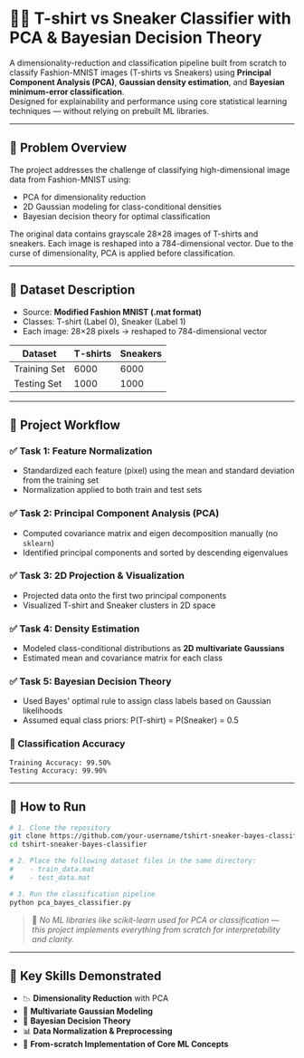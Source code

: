 
# 👕👟 T-shirt vs Sneaker Classifier with PCA & Bayesian Decision Theory

A dimensionality-reduction and classification pipeline built from scratch to classify Fashion-MNIST images (T-shirts vs Sneakers) using **Principal Component Analysis (PCA)**, **Gaussian density estimation**, and **Bayesian minimum-error classification**.  
Designed for explainability and performance using core statistical learning techniques — without relying on prebuilt ML libraries.

---

## 📌 Problem Overview

The project addresses the challenge of classifying high-dimensional image data from Fashion-MNIST using:
- PCA for dimensionality reduction
- 2D Gaussian modeling for class-conditional densities
- Bayesian decision theory for optimal classification

The original data contains grayscale 28×28 images of T-shirts and sneakers. Each image is reshaped into a 784-dimensional vector. Due to the curse of dimensionality, PCA is applied before classification.

---

## 📁 Dataset Description

- Source: **Modified Fashion MNIST (.mat format)**
- Classes: T-shirt (Label 0), Sneaker (Label 1)
- Each image: 28×28 pixels → reshaped to 784-dimensional vector

| Dataset      | T-shirts | Sneakers |
|--------------|----------|----------|
| Training Set | 6000     | 6000     |
| Testing Set  | 1000     | 1000     |

---

## 🧪 Project Workflow

### ✅ Task 1: Feature Normalization
- Standardized each feature (pixel) using the mean and standard deviation from the training set
- Normalization applied to both train and test sets

### ✅ Task 2: Principal Component Analysis (PCA)
- Computed covariance matrix and eigen decomposition manually (no `sklearn`)
- Identified principal components and sorted by descending eigenvalues

### ✅ Task 3: 2D Projection & Visualization
- Projected data onto the first two principal components
- Visualized T-shirt and Sneaker clusters in 2D space

### ✅ Task 4: Density Estimation
- Modeled class-conditional distributions as **2D multivariate Gaussians**
- Estimated mean and covariance matrix for each class

### ✅ Task 5: Bayesian Decision Theory
- Used Bayes' optimal rule to assign class labels based on Gaussian likelihoods
- Assumed equal class priors: P(T-shirt) = P(Sneaker) = 0.5

### 🎯 Classification Accuracy
```
Training Accuracy: 99.50%
Testing Accuracy: 99.90%
```

---

## 🚀 How to Run

```bash
# 1. Clone the repository
git clone https://github.com/your-username/tshirt-sneaker-bayes-classifier.git
cd tshirt-sneaker-bayes-classifier

# 2. Place the following dataset files in the same directory:
#    - train_data.mat
#    - test_data.mat

# 3. Run the classification pipeline
python pca_bayes_classifier.py
```

> 🔎 *No ML libraries like scikit-learn used for PCA or classification — this project implements everything from scratch for interpretability and clarity.*

---

## 🧠 Key Skills Demonstrated

- 📉 **Dimensionality Reduction** with PCA
- 📐 **Multivariate Gaussian Modeling**
- 🤖 **Bayesian Decision Theory**
- 📊 **Data Normalization & Preprocessing**
- 🧪 **From-scratch Implementation of Core ML Concepts**
